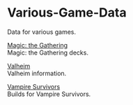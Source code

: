 # Various-Game-Data

Data for various games.

[Magic: the Gathering](Magic%20the%20Gathering)<br>
Magic: the Gathering decks.

[Valheim](Valheim)<br>
Valheim information.

[Vampire Survivors](Vampire%20Survivors)<br>
Builds for Vampire Survivors.